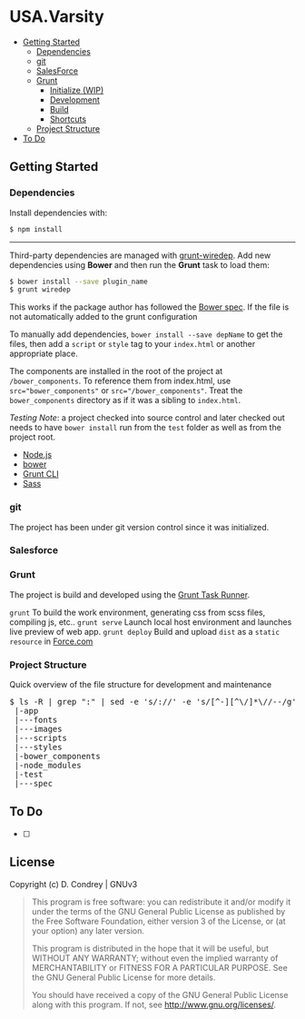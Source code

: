 # USA.Varsity

<!-- MarkdownTOC -->
- [Getting Started](#getting-started)
  - [Dependencies](#dependencies)
  - [git](#git)
  - [SalesForce](#salesforce)
  - [Grunt](#grunt)
    - [Initialize (WIP)](#initialize-wip)
    - [Development](#development)
    - [Build](#build)
    - [Shortcuts](#shortcuts)
  - [Project Structure](#project-structure)
- [To Do](#to-do)
<!-- /MarkdownTOC -->

## Getting Started

### Dependencies

Install dependencies with:

```sh
$ npm install
```
---

Third-party dependencies are managed with [grunt-wiredep](https://github.com/stephenplusplus/grunt-wiredep). Add new dependencies using **Bower** and then run the **Grunt** task to load them:

```sh
$ bower install --save plugin_name
$ grunt wiredep
```

This works if the package author has followed the [Bower spec](https://github.com/bower/bower.json-spec). If the file is not automatically added to the grunt configuration

To manually add dependencies, `bower install --save depName` to get the files, then add a `script` or `style` tag to your `index.html` or another appropriate place.

The components are installed in the root of the project at `/bower_components`. To reference them from index.html, use `src="bower_components"` or `src="/bower_components"`. Treat the `bower_components` directory as if it was a sibling to `index.html`.

*Testing Note*: a project checked into source control and later checked out needs to have `bower install` run from the `test` folder as well as from the project root.

* [Node.js](http://nodejs.org/)
* [bower](https://github.com/bower/bower)
* [Grunt CLI](https://github.com/gruntjs/grunt-cli)
* [Sass](http://sass-lang.com/install)

### git

The project has been under git version control since it was initialized.

### Salesforce

### Grunt

The project is build and developed using the [Grunt Task Runner](http://gruntjs.com/).

`grunt`         To build the work environment, generating css from scss files, compiling js, etc..
`grunt serve`   Launch local host environment and launches live preview of web app.
`grunt deploy`  Build and upload `dist` as a `static resource` in [Force.com](https://developer.force.com)

### Project Structure

Quick overview of the file structure for development and maintenance

<pre>
$ ls -R | grep ":" | sed -e 's/://' -e 's/[^-][^\/]*\//--/g' -e 's/^/   /' -e 's/-/|/'
 |-app
 |---fonts
 |---images
 |---scripts
 |---styles
 |-bower_components
 |-node_modules
 |-test
 |---spec
</pre>

## To Do

* [ ]

## License
Copyright (c) D. Condrey | GNUv3

>   This program is free software: you can redistribute it and/or modify
>   it under the terms of the GNU General Public License as published by
>   the Free Software Foundation, either version 3 of the License, or
>   (at your option) any later version.
>
>   This program is distributed in the hope that it will be useful,
>   but WITHOUT ANY WARRANTY; without even the implied warranty of
>   MERCHANTABILITY or FITNESS FOR A PARTICULAR PURPOSE.  See the
>   GNU General Public License for more details.
>
>   You should have received a copy of the GNU General Public License
>   along with this program.  If not, see <http://www.gnu.org/licenses/>.